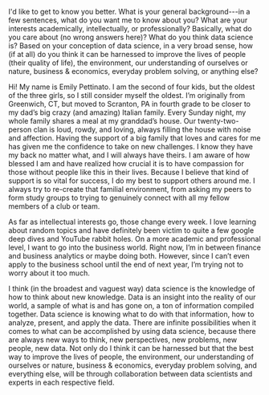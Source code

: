 I'd like to get to know you better. What is your general background---in a few sentences, what do you want me to know about you? What are your interests academically, intellectually, or professionally? Basically, what do you care about (no wrong answers here)? What do you think data science is? Based on your conception of data science, in a very broad sense, how (if at all) do you think it can be harnessed to improve the lives of people (their quality of life), the environment, our understanding of ourselves or nature, business & economics, everyday problem solving, or anything else?


Hi! My name is Emily Pettinato. I am the second of four kids, but the oldest of the three girls, so I still consider myself the oldest. I’m originally from Greenwich, CT, but moved to Scranton, PA in fourth grade to be closer to my dad’s big crazy (and amazing) Italian family. Every Sunday night, my whole family shares a meal at my granddad’s house. Our twenty-two-person clan is loud, rowdy, and loving, always filling the house with noise and affection. Having the support of a big family that loves and cares for me has given me the confidence to take on new challenges. I know they have my back no matter what, and I will always have theirs. I am aware of how blessed I am and have realized how crucial it is to have compassion for those without people like this in their lives. Because I believe that kind of support is so vital for success, I do my best to support others around me. I always try to re-create that familial environment, from asking my peers to form study groups to trying to genuinely connect with all my fellow members of a club or team. 

As far as intellectual interests go, those change every week. I love learning about random topics and have definitely been victim to quite a few google deep dives and YouTube rabbit holes. On a more academic and professional level, I want to go into the business world. Right now, I’m in between finance and business analytics or maybe doing both. However, since I can’t even apply to the business school until the end of next year, I’m trying not to worry about it too much. 

I think (in the broadest and vaguest way) data science is the knowledge of how to think about new knowledge. Data is an insight into the reality of our world, a sample of what is and has gone on, a ton of information compiled together. Data science is knowing what to do with that information, how to analyze, present, and apply the data. There are infinite possibilities when it comes to what can be accomplished by using data science, because there are always new ways to think, new perspectives, new problems, new people, new data. Not only do I think it can be harnessed but that the best way to improve the lives of people, the environment, our understanding of ourselves or nature, business & economics, everyday problem solving, and everything else, will be through collaboration between data scientists and experts in each respective field.  
